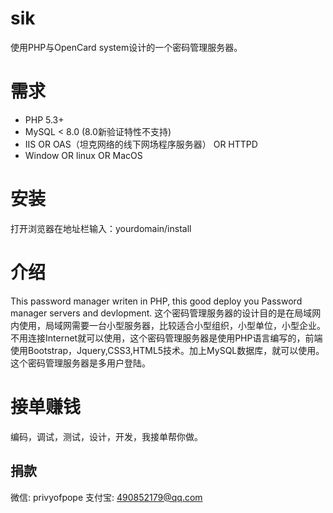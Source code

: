 # sik
使用PHP与OpenCard system设计的一个密码管理服务器。

# 需求
+ PHP 5.3+
+ MySQL < 8.0 (8.0新验证特性不支持)
+ IIS OR OAS（坦克网络的线下网场程序服务器） OR HTTPD
+ Window OR linux OR MacOS

# 安装
打开浏览器在地址栏输入：yourdomain/install


# 介绍
This password manager writen in PHP, this good deploy you Password manager servers and devlopment.
这个密码管理服务器的设计目的是在局域网内使用，局域网需要一台小型服务器，比较适合小型组织，小型单位，小型企业。不用连接Internet就可以使用，这个密码管理服务器是使用PHP语言编写的，前端使用Bootstrap，Jquery,CSS3,HTML5技术。加上MySQL数据库，就可以使用。这个密码管理服务器是多用户登陆。


# 接单赚钱
编码，调试，测试，设计，开发，我接单帮你做。

## 捐款

微信: privyofpope
支付宝: 490852179@qq.com
